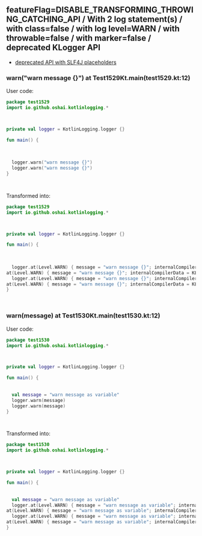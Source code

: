 ## featureFlag=DISABLE_TRANSFORMING_THROWING_CATCHING_API / With 2 log statement(s) / with class=false / with log level=WARN / with throwable=false / with marker=false / deprecated KLogger API

* [deprecated API with SLF4J placeholders](deprecated-slf4j-placeholders.md)

###  warn("warn message {}") at Test1529Kt.main(test1529.kt:12)

User code:
```kotlin
package test1529
import io.github.oshai.kotlinlogging.*



private val logger = KotlinLogging.logger {}

fun main() {
  
  
  
  logger.warn("warn message {}")
  logger.warn("warn message {}")
}




```
  
Transformed into:
```kotlin
package test1529
import io.github.oshai.kotlinlogging.*



private val logger = KotlinLogging.logger {}

fun main() {
  
  
  
  logger.at(Level.WARN) { message = "warn message {}"; internalCompilerData = KLoggingEventBuilder.InternalCompilerData(messageTemplate = "\"warn message {}\"", className = "test1529.Test1529Kt", methodName = "main", fileName = "test1529.kt", lineNumber = 12)
at(Level.WARN) { message = "warn message {}"; internalCompilerData = KLoggingEventBuilder.InternalCompilerData(messageTemplate = "\"warn message {}\"", className = "test1529.Test1529Kt", methodName = "main", fileName = "test1529.kt", lineNumber = 13)
  logger.at(Level.WARN) { message = "warn message {}"; internalCompilerData = KLoggingEventBuilder.InternalCompilerData(messageTemplate = "\"warn message {}\"", className = "test1529.Test1529Kt", methodName = "main", fileName = "test1529.kt", lineNumber = 12)
at(Level.WARN) { message = "warn message {}"; internalCompilerData = KLoggingEventBuilder.InternalCompilerData(messageTemplate = "\"warn message {}\"", className = "test1529.Test1529Kt", methodName = "main", fileName = "test1529.kt", lineNumber = 13)
}




```

###  warn(message) at Test1530Kt.main(test1530.kt:12)

User code:
```kotlin
package test1530
import io.github.oshai.kotlinlogging.*



private val logger = KotlinLogging.logger {}

fun main() {
  
  
  val message = "warn message as variable"
  logger.warn(message)
  logger.warn(message)
}




```
  
Transformed into:
```kotlin
package test1530
import io.github.oshai.kotlinlogging.*



private val logger = KotlinLogging.logger {}

fun main() {
  
  
  val message = "warn message as variable"
  logger.at(Level.WARN) { message = "warn message as variable"; internalCompilerData = KLoggingEventBuilder.InternalCompilerData(messageTemplate = "message", className = "test1530.Test1530Kt", methodName = "main", fileName = "test1530.kt", lineNumber = 12)
at(Level.WARN) { message = "warn message as variable"; internalCompilerData = KLoggingEventBuilder.InternalCompilerData(messageTemplate = "message", className = "test1530.Test1530Kt", methodName = "main", fileName = "test1530.kt", lineNumber = 13)
  logger.at(Level.WARN) { message = "warn message as variable"; internalCompilerData = KLoggingEventBuilder.InternalCompilerData(messageTemplate = "message", className = "test1530.Test1530Kt", methodName = "main", fileName = "test1530.kt", lineNumber = 12)
at(Level.WARN) { message = "warn message as variable"; internalCompilerData = KLoggingEventBuilder.InternalCompilerData(messageTemplate = "message", className = "test1530.Test1530Kt", methodName = "main", fileName = "test1530.kt", lineNumber = 13)
}




```
